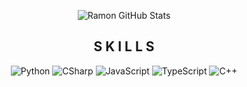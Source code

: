 <!-- GitHub Stats -->
<p align="center">
  <img src="https://github-readme-stats.vercel.app/api?username=Ramon-Sd&show_icons=true&theme=dark" alt="Ramon GitHub Stats" />
</p>

<!-- Skills -->
<h2 align="center">S K I L L S</h2>
<p align="center">
  <img src="https://img.shields.io/badge/Python-ffffff?style=for-the-badge&logo=python&logoColor=black" alt="Python" />
  <img src="https://img.shields.io/badge/C%23-ffffff?style=for-the-badge&logo=csharp&logoColor=black" alt="CSharp" />
  <img src="https://img.shields.io/badge/JavaScript-ffffff?style=for-the-badge&logo=javascript&logoColor=black" alt="JavaScript" />
  <img src="https://img.shields.io/badge/TypeScript-ffffff?style=for-the-badge&logo=typescript&logoColor=black" alt="TypeScript" />
  <img src="https://img.shields.io/badge/C++-ffffff?style=for-the-badge&logo=cpp&logoColor=black" alt="C++" />
</p>
